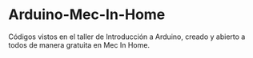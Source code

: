 # Arduino-Mec-In-Home
 Códigos vistos en el taller de Introducción a Arduino, creado y abierto a todos de manera gratuita en Mec In Home.

